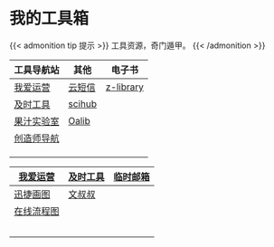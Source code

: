 # 我的工具箱


{{< admonition tip 提示 >}}
工具资源，奇门遁甲。
{{< /admonition >}}



| 工具导航站                                            | 其他                                                      | 电子书                                   |
| ----------------------------------------------------- | --------------------------------------------------------- | ---------------------------------------- |
| [我爱运营](https://www.52yunying.com "聚合各类资源" ) | [云短信](https://yunduanxin.net/ "接收短信验证码")        | [z-library](https://zh.singlelogin.me/ ) |
| [及时工具](https://www.67tool.com "在线工具集合")     | [scihub](https://tool.yovisun.com/scihub/ "全球论文下载") | []()                                     |
| [果汁实验室](http://guozhivip.com/lab/ "资源导航站")  | [Oalib](https://www.oalib.com/ "论文免费下载")            | []()                                     |
| [创造师导航](https://chuangzaoshi.com/ "资源导航站")  | []()                                                      | []()                                     |
| []()                                                  | []()                                                      | []()                                     |
| []()                                                  | []()                                                      | []()                                     |
| []()                                                  | []()                                                      | []()                                     |


| [我爱运营](https://www.52yunying.com)              | [及时工具](https://www.67tool.com)               | [临时邮箱](https://www.67tool.com) |
| -------------------------------------------------- | ------------------------------------------------ | ---------------------------------- |
| [迅捷画图](https://www.liuchengtu.com/ "迅捷画图") | [文叔叔](https://www.wenshushu.cn/ "临时传文件") | []()                               |
| [在线流程图](https://app.diagrams.net/)            | []()                                             | []()                               |
| []()                                               | []()                                             | []()                               |
| []()                                               | []()                                             | []()                               |
| []()                                               | []()                                             | []()                               |
| []()                                               | []()                                             | []()                               |
| []()                                               | []()                                             | []()                               |





